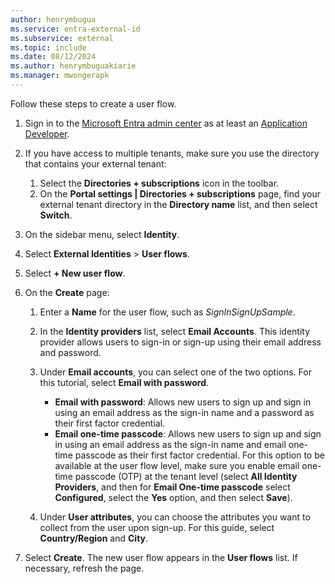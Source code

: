 ```yaml
---
author: henrymbugua
ms.service: entra-external-id
ms.subservice: external
ms.topic: include
ms.date: 08/12/2024
ms.author: henrymbuguakiarie
ms.manager: mwongerapk
---
```


Follow these steps to create a user flow.  
 
1. Sign in to the <a href="https://entra.microsoft.com/" target="_blank">Microsoft Entra admin center</a> as at least an [Application Developer](../../../../identity/role-based-access-control/permissions-reference.md#application-developer). 
1. If you have access to multiple tenants, make sure you use the directory that contains your external tenant: 
 
   1. Select the **Directories + subscriptions** icon in the toolbar. 
   1. On the **Portal settings | Directories + subscriptions** page, find your external tenant directory in the **Directory name** list, and then select **Switch**. 
 
1. On the sidebar menu, select **Identity**. 
1. Select **External Identities** > **User flows**. 
1. Select **+ New user flow**. 
1. On the **Create** page: 
 
   1. Enter a **Name** for the user flow, such as *SignInSignUpSample*. 
   1. In the **Identity providers** list, select **Email Accounts**. This identity provider allows users to sign-in or sign-up using their email address and password. 
   1. Under **Email accounts**, you can select one of the two options. For this tutorial, select **Email with password**. 
 
      - **Email with password**: Allows new users to sign up and sign in using an email address as the sign-in name and a password as their first factor credential. 
      - **Email one-time passcode**: Allows new users to sign up and sign in using an email address as the sign-in name and email one-time passcode as their first factor credential. For this option to be available at the user flow level, make sure you enable email one-time passcode (OTP) at the tenant level (select **All Identity Providers**, and then for **Email One-time passcode** select **Configured**, select the **Yes** option, and then select **Save**). 
 
   1. Under **User attributes**, you can choose the attributes you want to collect from the user upon sign-up. For this guide, select **Country/Region** and **City**. 
 
1. Select **Create**. The new user flow appears in the **User flows** list. If necessary, refresh the page.